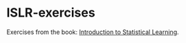 # ISLR-exercises

Exercises from the book: [Introduction to Statistical Learning](http://www-bcf.usc.edu/~gareth/ISL/). 
